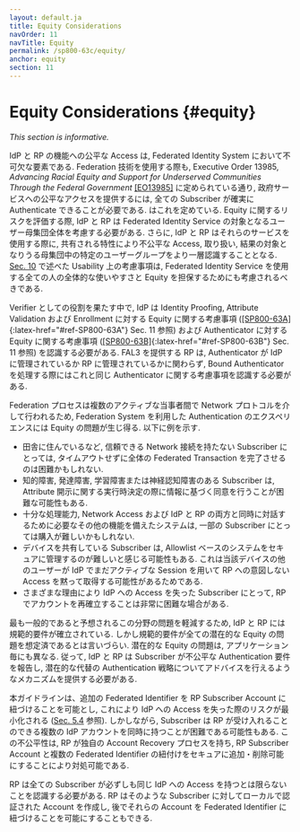```yaml
---
layout: default.ja
title: Equity Considerations
navOrder: 11
navTitle: Equity
permalink: /sp800-63c/equity/
anchor: equity
section: 11
---
```


# Equity Considerations {#equity}

_This section is informative._

<!--
Equitable access to the functions of IdPs and RPs is an essential element of a federated identity system. The ability for all subscribers to authenticate reliably is required to provide equitable access to government services, even when using federation technology, as specified in Executive Order 13985, _Advancing Racial Equity and Support for Underserved Communities Through the Federal Government_ [[EO13985]](references.md#ref-EO13985). In assessing equity risks, IdPs and RPs should consider the overall user population served by their federated identity service. Additionally, IdPs and RPs further identify groups of users within the population whose shared characteristics can cause them to be subject to inequitable access, treatment, or outcomes when using that service. The Usability Considerations provided in [Sec. 10](../sec10_usability.md#usability) should also be considered to help ensure the overall usability and equity for all persons using federated identity services.
-->

IdP と RP の機能への公平な Access は, Federated Identity System において不可欠な要素である.
Federation 技術を使用する際も, Executive Order 13985, _Advancing Racial Equity and Support for Underserved Communities Through the Federal Government_ [[EO13985]](references.md#ref-EO13985) に定められている通り, 政府サービスへの公平なアクセスを提供するには, 全ての Subscriber が確実に Authenticate できることが必要である.
はこれを定めている.
Equity に関するリスクを評価する際, IdP と RP は Federated Identity Service の対象となるユーザー母集団全体を考慮する必要がある.
さらに, IdP と RP はそれらのサービスを使用する際に, 共有される特性により不公平な Access, 取り扱い, 結果の対象となりうる母集団中の特定のユーザーグループをより一層認識することとなる.
[Sec. 10](../sec10_usability.md#usability) で述べた Usability 上の考慮事項は, Federated Identity Service を使用する全ての人の全体的な使いやすさと Equity を担保するためにも考慮されるべきである.

<!--
In its role as the verifier, the IdP needs to be aware of equity considerations related to identity proofing, attribute validation, and enrollment as enumerated in [[SP800-63A]](../_sp800-63a/sec11_equity.md#sec11){:latex-href="#ref-SP800-63A"} Sec. 11 and equity considerations concerning authenticators as enumerated in [[SP800-63B]](../_sp800-63b/sec11_equity.md#sec11){:latex-href="#ref-SP800-63B"} Sec. 11. An RP offering FAL3 will also need to be aware of these same authenticator considerations when processing bound authenticators, whether the authenticators are managed at the IdP or RP.
-->

Verifier としての役割を果たす中で, IdP は Identity Proofing, Attribute Validation および Enrollment に対する Equity に関する考慮事項 ([[SP800-63A]](../_sp800-63a/sec11_equity.md#sec11){:latex-href="#ref-SP800-63A"} Sec. 11 参照) および Authenticator に対する Equity に関する考慮事項 ([[SP800-63B]](../_sp800-63b/sec11_equity.md#sec11){:latex-href="#ref-SP800-63B"} Sec. 11 参照) を認識する必要がある.
FAL3 を提供する RP は, Authenticator が IdP に管理されているか RP に管理されているかに関わらず, Bound Authenticator を処理する際にはこれと同じ Authenticator に関する考慮事項を認識する必要がある.

<!--
Since the federation process takes place over a network protocol between multiple active parties, the experience of authenticating using the federation system may present equity problems, such as the following examples:
-->

Federation プロセスは複数のアクティブな当事者間で Network プロトコルを介して行われるため, Federation System を利用した Authentication のエクスペリエンスには Equity の問題が生じ得る. 以下に例を示す.

<!--
* Completing the entire federated transaction without timing out may be difficult for subscribers without a reliable network connection, such as those in rural areas.
* It may be difficult to provide informed consent for a runtime decision regarding the release of attributes for subscribers with intellectual, developmental, learning, or neurocognitive difficulties.
* Systems with sufficient processing power, network access, and other features required to interact with both the IdP and the RP simultaneously may be difficult to afford for some subscribers.
* Subscribers that share devices may find allowlist-based systems difficult to manage securely, as other users of the device could silently gain unintended access to an RP through a session still active at the IdP.
* It could be prohibitively difficult to re-establish an account at the RP for subscribers who lose access to their IdP for any of a variety of reasons.
-->

* 田舎に住んでいるなど, 信頼できる Network 接続を持たない Subscriber にとっては, タイムアウトせずに全体の Federated Transaction を完了させるのは困難かもしれない.
* 知的障害, 発達障害, 学習障害または神経認知障害のある Subscriber は, Attribute 開示に関する実行時決定の際に情報に基づく同意を行うことが困難な可能性もある.
* 十分な処理能力, Network Access および IdP と RP の両方と同時に対話するために必要なその他の機能を備えたシステムは, 一部の Subscriber にとっては購入が難しいかもしれない.
* デバイスを共有している Subscriber は, Allowlist ベースのシステムをセキュアに管理するのが難しいと感じる可能性もある. これは当該デバイスの他のユーザーが IdP でまだアクティブな Session を用いて RP への意図しない Access を黙って取得する可能性があるためである.
* さまざまな理由により IdP への Access を失った Subscriber にとって, RP でアカウントを再確立することは非常に困難な場合がある.

<!--
Normative requirements have been established requiring IdPs and RPs to mitigate the problems in this area that are expected to be most common. However, normative requirements are unlikely to have anticipated all potential equity problems. Potential equity problems also will vary for different applications. Accordingly, IdPs and RPs need to provide mechanisms for subscribers to report inequitable authentication requirements and to advise them on potential alternative authentication strategies.
-->

最も一般的であると予想されるこの分野の問題を軽減するため, IdP と RP には規範的要件が確立されている.
しかし規範的要件が全ての潜在的な Equity の問題を想定済であるとは言いづらい.
潜在的な Equity の問題は, アプリケーション毎にも異なる.
従って, IdP と RP は Subscriber が不公平な Authentication 要件を報告し, 潜在的な代替の Authentication 戦略についてアドバイスを行えるようなメカニズムを提供する必要がある.

<!--
This guideline allows the binding of additional federated identifiers to an RP subscriber account to minimize the risk of IdP access loss (see [Sec. 5.4](sec5_federation.md#rp-account)). However, a subscriber might find it difficult to have multiple IdP accounts that are acceptable to the RP at the same time. This inequity can be addressed by having the RP having its own account recovery process that allows for the secure binding and unbinding of multiple federated identifiers from the RP subscriber account.
-->

本ガイドラインは、追加の Federated Identifier を RP Subscriber Account に紐づけることを可能とし, これにより IdP への Access を失った際のリスクが最小化される ([Sec. 5.4](sec5_federation.md#rp-account) 参照).
しかしながら, Subscriber は RP が受け入れることのできる複数の IdP アカウントを同時に持つことが困難である可能性もある.
この不公平性は, RP が独自の Account Recovery プロセスを持ち, RP Subscriber Account と複数の Federated Identifier の紐付けをセキュアに追加・削除可能にすることにより対処可能である.

<!--
RPs need to be aware that not all subscribers will necessarily have access to the same IdPs. The RPs can institute locally authenticated accounts for such subscribers, and later allow binding of those accounts to federated identifiers.
-->

RP は全ての Subscriber が必ずしも同じ IdP への Access を持つとは限らないことを認識する必要がある.
RP はそのような Subscriber に対してローカルで認証された Account を作成し, 後でそれらの Account を Federated Identifier に紐づけることを可能にすることもできる.
